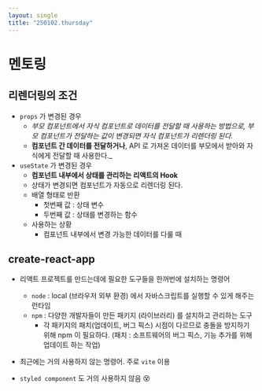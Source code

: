 ```yaml
---
layout: single
title: "250102.thursday"
---
```


# 멘토링

## 리렌더링의 조건

- `props` 가 변경된 경우
  - _부모 컴포넌트에서 자식 컴포넌트로 데이터를 전달할 때 사용하는 방법으로, 부모 컴포넌트가 전달하는 값이 변경되면 자식 컴포넌트가 리렌더링 된다._
  - **컴포넌트 간 데이터를 전달하거나**, API 로 가져온 데이터를 부모에서 받아와 자식에게 전달할 때 사용한다.\_
- `useState` 가 변경된 경우
  - **컴포넌트 내부에서 상태를 관리하는 리액트의 Hook**
  - 상태가 변경되면 컴포넌트가 자동으로 리렌더링 된다.
  - 배열 형태로 반환
    - 첫번째 값 : 상태 변수
    - 두번째 값 : 상태를 변경하는 함수
  - 사용하는 상황
    - 컴포넌트 내부에서 변경 가능한 데이터를 다룰 때

## create-react-app

- 리액트 프로젝트를 만드는데에 필요한 도구들을 한꺼번에 설치하는 명령어

  - `node` : local (브라우저 외부 환경) 에서 자바스크립트를 실행할 수 있게 해주는 런타임
  - `npm` : 다양한 개발자들이 만든 패키지 (라이브러리) 를 설치하고 관리하는 도구
    - 각 패키지의 패치(업데이트, 버그 픽스) 시점이 다르므로 충돌을 방지하기 위해 npm 이 필요하다. (패치 : 소프트웨어의 버그 픽스, 기능 추가를 위해 업데이트 하는 작업)

- 최근에는 거의 사용하지 않는 명령어. 주로 `vite` 이용
- `styled component` 도 거의 사용하지 않음 😵
